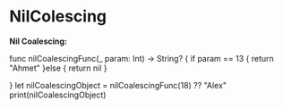 # NilColescing




**Nil Coalescing:**

func nilCoalescingFunc(_ param: Int) -> String? {
    if param == 13 {
        return "Ahmet"
    }else {
        return nil
    }
    
}
let nilCoalescingObject = nilCoalescingFunc(18) ?? "Alex"
print(nilCoalescingObject)

